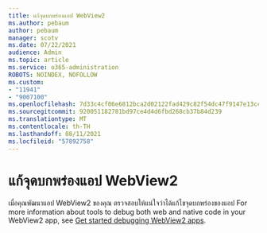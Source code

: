 ```yaml
---
title: แก้จุดบกพร่องแอป WebView2
ms.author: pebaum
author: pebaum
manager: scotv
ms.date: 07/22/2021
audience: Admin
ms.topic: article
ms.service: o365-administration
ROBOTS: NOINDEX, NOFOLLOW
ms.custom:
- "11941"
- "9007100"
ms.openlocfilehash: 7d33c4cf06e6812bca2d02122fad429c82f54dc47f9147e13cc57c7b1bff689f
ms.sourcegitcommit: 920051182781bd97ce4d4d6fbd268cb37b84d239
ms.translationtype: MT
ms.contentlocale: th-TH
ms.lasthandoff: 08/11/2021
ms.locfileid: "57892758"
---
```

# <a name="debug-webview2-apps"></a>แก้จุดบกพร่องแอป WebView2

เมื่อคุณพัฒนาแอป WebView2 ของคุณ ตรวจสอบให้แน่ใจว่าได้แก้ไขจุดบกพร่องของแอป For more information about tools to debug both web and native code in your WebView2 app, see [Get started debugging WebView2 apps](https://docs.microsoft.com/microsoft-edge/webview2/how-to/debug).